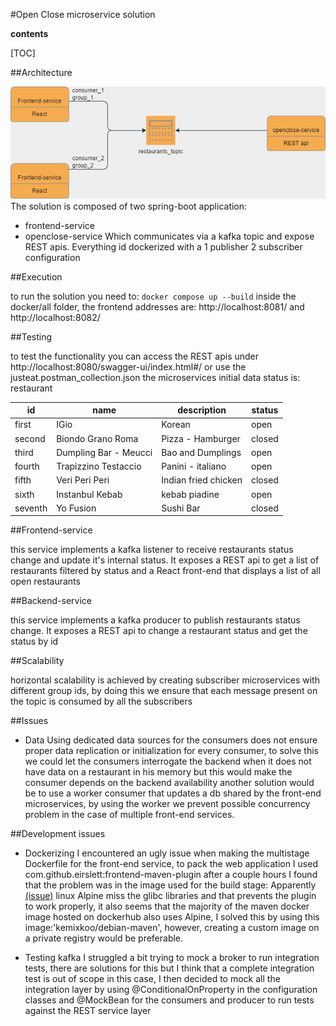 #Open Close microservice solution


**contents**

[TOC]

##Architecture

[![architecture diagram](https://github.com/Miccia/open-close-ms/blob/1.0dev/diagram.png "architecture diagram")](https://github.com/Miccia/open-close-ms/blob/1.0dev/diagram.png "architecture diagram")
The solution is composed of two spring-boot application:
- frontend-service
- openclose-service
Which communicates via a kafka topic and expose REST apis.
Everything id dockerized with a 1 publisher 2 subscriber configuration

##Execution

to run the solution you need to: 
`docker compose up --build`
inside the docker/all folder, the frontend addresses are: http://localhost:8081/ and http://localhost:8082/

##Testing

to test the functionality you can access the REST apis under http://localhost:8080/swagger-ui/index.html#/ or use the justeat.postman_collection.json
the microservices initial data status is:
restaurant


| id  | name | description | status |
| ------------- | ------------- | ------------- | ------------- |
|first|IGio|Korean|open|
|second|Biondo Grano Roma|Pizza - Hamburger|closed|
|third|Dumpling Bar - Meucci|Bao and Dumplings|open|
|fourth|Trapizzino Testaccio|Panini - italiano|open|
|fifth|Veri Peri Peri|Indian fried chicken|closed|
|sixth|Instanbul Kebab|kebab piadine|open|
|seventh|Yo Fusion|Sushi Bar|closed|

##Frontend-service

this service implements a kafka listener to receive restaurants status change and update it's internal status.
It exposes a REST api to get a list of restaurants filtered by status and a React front-end
that displays a list of all open restaurants

##Backend-service

this service implements a kafka producer to publish restaurants status change.
It exposes a REST api to change a restaurant status and get the status by id

##Scalability

horizontal scalability is achieved by creating subscriber microservices with different group ids, by doing this we ensure that each message present on the topic is consumed by all the subscribers

##Issues

- Data 
Using dedicated data sources for the consumers does not ensure proper data replication or initialization for every consumer, to solve this we 
could let the consumers interrogate the backend when it does not have data on a restaurant in his memory but this would make the consumer depends
on the backend availability
another solution would be to use a worker consumer that updates a db shared by the front-end microservices, by using the worker we prevent 
possible concurrency problem in the case of multiple front-end services. 

##Development issues

- Dockerizing 
	I encountered an ugly issue when making the multistage Dockerfile for the front-end service, to pack the web application I used com.github.eirslett:frontend-maven-plugin after a couple hours I found that the problem was in the image used for the build stage:
	Apparently [(issue)](https://github.com/eirslett/frontend-maven-plugin/issues/633 "(issue)") linux Alpine miss the glibc libraries and that prevents the plugin to work properly, it also seems that the majority
	of the maven docker image hosted on dockerhub also uses Alpine, I solved this by using this image:'kemixkoo/debian-maven', however, creating a custom image on a private registry would be preferable.
	

- Testing kafka
	I struggled a bit trying to mock a broker to run integration tests, there are solutions for this but I think that a complete integration
	test is out of scope in this case, I then decided to mock all the integration layer by using 
	@ConditionalOnProperty in the configuration classes and @MockBean for the consumers and producer to run tests against the REST service layer
